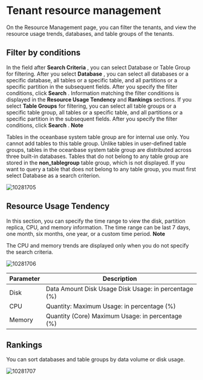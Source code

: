 Tenant resource management 
===============================================

On the Resource Management page, you can filter the tenants, and view the resource usage trends, databases, and table groups of the tenants. 

**Filter by conditions** 
---------------------------------------------

In the field after **Search Criteria** , you can select Database or Table Group for filtering. After you select **Database** , you can select all databases or a specific database, all tables or a specific table, and all partitions or a specific partition in the subsequent fields. After you specify the filter conditions, click **Search** . Information matching the filter conditions is displayed in the **Resource Usage Tendency** and **Rankings** sections. If you select **Table Groups** for filtering, you can select all table groups or a specific table group, all tables or a specific table, and all partitions or a specific partition in the subsequent fields. After you specify the filter conditions, click **Search** . 
**Note**



Tables in the oceanbase system table group are for internal use only. You cannot add tables to this table group. Unlike tables in user-defined table groups, tables in the oceanbase system table group are distributed across three built-in databases. Tables that do not belong to any table group are stored in the __non_tablegroup__ table group, which is not displayed. If you want to query a table that does not belong to any table group, you must first select Database as a search criterion.

![10281705](https://help-static-aliyun-doc.aliyuncs.com/assets/img/en-US/2525306461/p345488.png)

**Resource Usage Tendency** 
------------------------------------------------

In this section, you can specify the time range to view the disk, partition replica, CPU, and memory information. The time range can be last 7 days, one month, six months, one year, or a custom time period.
**Note**



The CPU and memory trends are displayed only when you do not specify the search criteria.

![10281706](https://help-static-aliyun-doc.aliyuncs.com/assets/img/en-US/2525306461/p345489.png)


| **Parameter** |                                     **Description**                                      |
|---------------|------------------------------------------------------------------------------------------|
| Disk          | Data Amount   Disk Usage   Disk Usage: in percentage (%) |
| CPU           | Quantity:   Maximum Usage: in percentage (%)                             |
| Memory        | Quantity (Core) Maximum Usage: in percentage (%)                         |



**Rankings** 
---------------------------------

You can sort databases and table groups by data volume or disk usage.

![10281707](https://help-static-aliyun-doc.aliyuncs.com/assets/img/en-US/2525306461/p345490.png)
